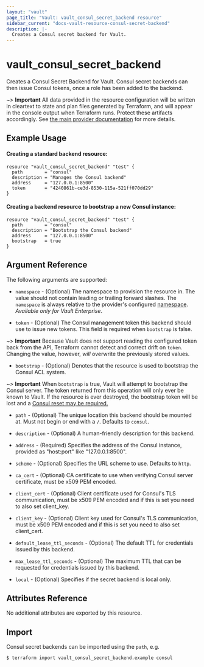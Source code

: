 ```yaml
---
layout: "vault"
page_title: "Vault: vault_consul_secret_backend resource"
sidebar_current: "docs-vault-resource-consul-secret-backend"
description: |-
  Creates a Consul secret backend for Vault.
---
```


# vault\_consul\_secret\_backend

Creates a Consul Secret Backend for Vault. Consul secret backends can then issue Consul tokens, once a role has been
added to the backend.

~> **Important** All data provided in the resource configuration will be
written in cleartext to state and plan files generated by Terraform, and
will appear in the console output when Terraform runs. Protect these
artifacts accordingly. See
[the main provider documentation](../index.html)
for more details.

## Example Usage

#### Creating a standard backend resource:
```hcl
resource "vault_consul_secret_backend" "test" {
  path        = "consul"
  description = "Manages the Consul backend"
  address     = "127.0.0.1:8500"
  token       = "4240861b-ce3d-8530-115a-521ff070dd29"
}
```

#### Creating a backend resource to bootstrap a new Consul instance:
```hcl
resource "vault_consul_secret_backend" "test" {
  path        = "consul"
  description = "Bootstrap the Consul backend"
  address     = "127.0.0.1:8500"
  bootstrap   = true
}
```

## Argument Reference

The following arguments are supported:

* `namespace` - (Optional) The namespace to provision the resource in.
  The value should not contain leading or trailing forward slashes.
  The `namespace` is always relative to the provider's configured [namespace](/docs/providers/vault#namespace).
   *Available only for Vault Enterprise*.

* `token` - (Optional) The Consul management token this backend should use to issue new tokens. This field is required
when `bootstrap` is false.

~> **Important** Because Vault does not support reading the configured token back from the API, Terraform cannot detect
and correct drift on `token`. Changing the value, however, _will_ overwrite the previously stored values.

* `bootstrap` - (Optional) Denotes that the resource is used to bootstrap the Consul ACL system.

~> **Important** When `bootstrap` is true, Vault will attempt to bootstrap the Consul server. The token returned from
this operation will only ever be known to Vault. If the resource is ever destroyed, the bootstrap token will be lost
and a [Consul reset may be required.](https://learn.hashicorp.com/tutorials/consul/access-control-troubleshoot#reset-the-acl-system)

* `path` - (Optional) The unique location this backend should be mounted at. Must not begin or end with a `/`. Defaults
to `consul`.

* `description` - (Optional) A human-friendly description for this backend.

* `address` - (Required) Specifies the address of the Consul instance, provided as "host:port" like "127.0.0.1:8500".

* `scheme` - (Optional) Specifies the URL scheme to use. Defaults to `http`.

* `ca_cert` - (Optional) CA certificate to use when verifying Consul server certificate, must be x509 PEM encoded.

* `client_cert` - (Optional) Client certificate used for Consul's TLS communication, must be x509 PEM encoded and if
this is set you need to also set client_key.

* `client_key` - (Optional) Client key used for Consul's TLS communication, must be x509 PEM encoded and if this is set
you need to also set client_cert.

* `default_lease_ttl_seconds` - (Optional) The default TTL for credentials issued by this backend.

* `max_lease_ttl_seconds` - (Optional) The maximum TTL that can be requested
for credentials issued by this backend.

* `local` - (Optional) Specifies if the secret backend is local only.

## Attributes Reference

No additional attributes are exported by this resource.

## Import

Consul secret backends can be imported using the `path`, e.g.

```
$ terraform import vault_consul_secret_backend.example consul
```
